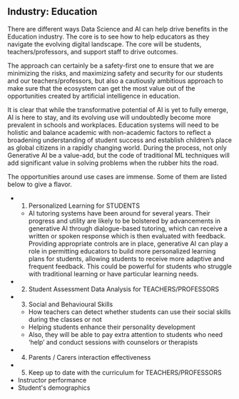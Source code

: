 
## Industry: Education

There are different ways Data Science and AI can help drive benefits in the Education industry. The core is to see how to help educators as they navigate the evolving digital landscape. The core will be students, teachers/professors, and support staff to drive outcomes.

The approach can certainly be a safety-first one to ensure that we are minimizing the risks, and maximizing safety and security for our students and our teachers/professors, but also a cautiously ambitious approach to make sure that the ecosystem can get the most value out of the opportunities created by artificial intelligence in education.

It is clear that while the transformative potential of AI is yet to fully emerge, AI is here to stay, and its evolving use will undoubtedly become more prevalent in schools and workplaces. Education systems will need to be holistic and balance academic with non-academic factors
to reflect a broadening understanding of student success and establish children’s place as global citizens in a rapidly changing world. During the process, not only Generative AI be a value-add, but the code of traditional ML techniques will add significant value in solving problems when the rubber hits the road.

The opportunities around use cases are immense. Some of them are listed below to give a flavor.

- 1) Personalized Learning for STUDENTS
  - AI tutoring systems have been around for several years. Their progress and utility are likely to be bolstered by advancements
in generative AI through dialogue-based tutoring, which can receive a written or spoken response which is then evaluated with feedback. Providing appropriate controls are in place, generative AI can play a role in permitting educators to build more personalized learning plans for students, allowing students to receive more adaptive and frequent feedback. This could be powerful for students who struggle with traditional learning or have particular learning needs.
- 2) Student Assessment Data Analysis for TEACHERS/PROFESSORS
- 3) Social and Behavioural Skills
  - How teachers can detect whether students can use their social skills during the classes or not
  - Helping students enhance their personality development
  - Also, they will be able to pay extra attention to students who need ‘help’ and conduct sessions with counselors or therapists 
- 4) Parents / Carers interaction effectiveness
- 5) Keep up to date with the curriculum for TEACHERS/PROFESSORS
- Instructor performance
- Student's demographics

